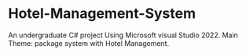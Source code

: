 # Hotel-Management-System
An undergraduate C# project Using Microsoft visual Studio 2022. Main Theme: package system with Hotel Management.
